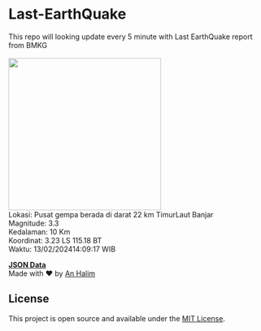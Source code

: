 # Last-EarthQuake
This repo will looking update every 5 minute with Last EarthQuake report from BMKG
<br>
<br>
<img src="https://static.bmkg.go.id/20240213140917.mmi.jpg" width="300"/>
<br>
Lokasi: Pusat gempa berada di darat 22 km TimurLaut Banjar <br>
Magnitude: 3.3 <br>
Kedalaman: 10 Km <br>
Koordinat: 3.23 LS 115.18 BT <br>
Waktu: 13/02/202414:09:17 WIB <br>

<a href="./data/data.json">**JSON Data**</a>
<br>
Made with ❤️ by <a href="https://github.com/an-halim">An Halim</a>
## License

This project is open source and available under the [MIT License](LICENSE).
